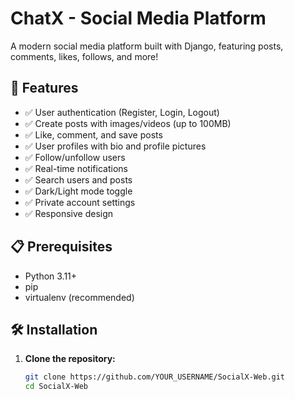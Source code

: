# ChatX - Social Media Platform

A modern social media platform built with Django, featuring posts, comments, likes, follows, and more!

## 🚀 Features

- ✅ User authentication (Register, Login, Logout)
- ✅ Create posts with images/videos (up to 100MB)
- ✅ Like, comment, and save posts
- ✅ User profiles with bio and profile pictures
- ✅ Follow/unfollow users
- ✅ Real-time notifications
- ✅ Search users and posts
- ✅ Dark/Light mode toggle
- ✅ Private account settings
- ✅ Responsive design

## 📋 Prerequisites

- Python 3.11+
- pip
- virtualenv (recommended)

## 🛠️ Installation

1. **Clone the repository:**
   ```bash
   git clone https://github.com/YOUR_USERNAME/SocialX-Web.git
   cd SocialX-Web